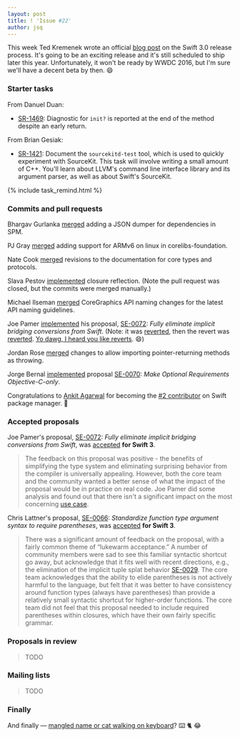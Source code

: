 ```yaml
---
layout: post
title: ! 'Issue #22'
author: jsq
---
```


This week Ted Kremenek wrote an official [blog post](https://swift.org/blog/swift-3-0-release-process/) on the Swift 3.0 release process. It's going to be an exciting release and it's still scheduled to ship later this year. Unfortunately, it won't be ready by WWDC 2016, but I'm sure we'll have a decent beta by then. 😄

<!--excerpt-->

### Starter tasks

From Danuel Duan:

- [SR-1469](https://bugs.swift.org/browse/SR-1469): Diagnostic for `init?` is reported at the end of the method despite an early return.

From Brian Gesiak:

- [SR-1421](https://bugs.swift.org/browse/SR-1421): Document the `sourcekitd-test` tool, which is used to quickly experiment with SourceKit. This task will involve writing a small amount of C++. You'll learn about LLVM's command line interface library and its argument parser, as well as about Swift's SourceKit.

{% include task_remind.html %}

### Commits and pull requests

Bhargav Gurlanka [merged](https://github.com/apple/swift-package-manager/pull/315) adding a JSON dumper for dependencies in SPM.

PJ Gray [merged](https://github.com/apple/swift-corelibs-foundation/pull/352) adding support for ARMv6 on linux in corelibs-foundation.

Nate Cook [merged](https://github.com/apple/swift/pull/2429) revisions to the documentation for core types and protocols.

Slava Pestov [implemented](https://github.com/apple/swift/pull/2452) closure reflection. (Note the pull request was closed, but the commits were merged manually.)

Michael Ilseman [merged](https://github.com/apple/swift/pull/2434) CoreGraphics API naming changes for the latest API naming guidelines.

Joe Pamer [implemented](https://github.com/apple/swift/pull/2419) his proposal, [SE-0072](https://github.com/apple/swift-evolution/blob/master/proposals/0072-eliminate-implicit-bridging-conversions.md): *Fully eliminate implicit bridging conversions from Swift*. (Note: it was [reverted](https://github.com/apple/swift/pull/2440), then the revert was [reverted](https://github.com/apple/swift/pull/2441). [Yo dawg, I heard you like reverts](https://cdn.meme.am/instances/500x/58010858.jpg). 😄)

Jordan Rose [merged](https://github.com/apple/swift/pull/2420) changes to allow importing pointer-returning methods as throwing.

Jorge Bernal [implemented](https://github.com/apple/swift/pull/2423) proposal [SE-0070](https://github.com/apple/swift-evolution/blob/master/proposals/0070-optional-requirements.md): *Make Optional Requirements Objective-C-only*.

Congratulations to [Ankit Agarwal](https://twitter.com/aciidb0mb3r/status/729696879034798082) for becoming the [#2 contributor](https://github.com/apple/swift-package-manager/graphs/contributors) on Swift package manager. 👏

### Accepted proposals

Joe Pamer's proposal, [SE-0072](https://github.com/apple/swift-evolution/blob/master/proposals/0072-eliminate-implicit-bridging-conversions.md): *Fully eliminate implicit bridging conversions from Swift*, was [accepted](https://lists.swift.org/pipermail/swift-evolution-announce/2016-May/000137.html) **for Swift 3**.

> The feedback on this proposal was positive - the benefits of simplifying the type system and eliminating surprising behavior from the compiler is universally appealing.  However, both the core team and the community wanted a better sense of what the impact of the proposal would be in practice on real code.  Joe Pamer did some analysis and found out that there isn't a significant impact on the most concerning [use case](https://lists.swift.org/pipermail/swift-evolution/Week-of-Mon-20160502/016644.html).

Chris Lattner's proposal, [SE-0066](https://github.com/apple/swift-evolution/blob/master/proposals/0066-standardize-function-type-syntax.md): *Standardize function type argument syntax to require parentheses*, was [accepted](https://lists.swift.org/pipermail/swift-evolution-announce/2016-May/000138.html) **for Swift 3**.

>There was a significant amount of feedback on the proposal, with a fairly common theme of “lukewarm acceptance.” A number of community members were sad to see this familiar syntactic shortcut go away, but acknowledge that it fits well with recent directions, e.g., the elimination of the implicit tuple splat behavior [SE-0029](https://github.com/apple/swift-evolution/blob/master/proposals/0029-remove-implicit-tuple-splat.md). The core team acknowledges that the ability to elide parentheses is not actively harmful to the language, but felt that it was better to have consistency around function types (always have parentheses) than provide a relatively small syntactic shortcut for higher-order functions. The core team did not feel that this proposal needed to include required parentheses within closures, which have their own fairly specific grammar.

### Proposals in review

> TODO

### Mailing lists

> TODO

### Finally

And finally &mdash; [mangled name or cat walking on keyboard](https://twitter.com/jckarter/status/730123662729170944)? ⌨️ 🐈 😂
